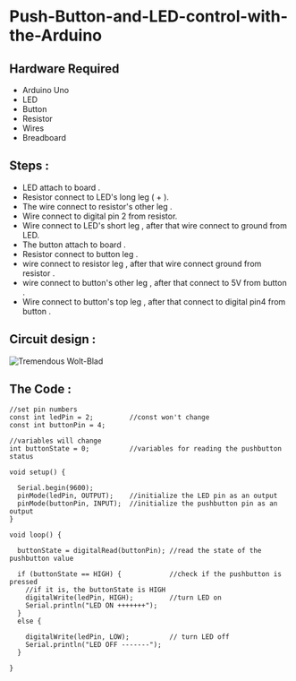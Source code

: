 # Push-Button-and-LED-control-with-the-Arduino

## Hardware Required 
- Arduino Uno 
- LED 
- Button 
- Resistor 
- Wires 
- Breadboard

## Steps :
- LED attach to board .
- Resistor connect to LED's long leg ( + ).
- The wire connect to resistor's other leg .
- Wire connect to digital pin 2 from resistor.
- Wire connect to LED's short leg , after that wire connect to ground from LED.
- The button attach to board .
- Resistor connect to button leg .
- wire connect to resistor leg , after that wire connect ground from resistor .
- wire connect to button's other leg , after that connect to 5V from button .
- Wire connect to button's top leg , after that connect to digital pin4 from button .

## Circuit design :
![Tremendous Wolt-Blad](https://user-images.githubusercontent.com/108204114/181375273-fde23609-cf11-4910-a68e-3c4dabc81fa1.png)

## The Code :
```
//set pin numbers
const int ledPin = 2;         //const won't change
const int buttonPin = 4;

//variables will change
int buttonState = 0;          //variables for reading the pushbutton status

void setup() {

  Serial.begin(9600);
  pinMode(ledPin, OUTPUT);    //initialize the LED pin as an output
  pinMode(buttonPin, INPUT);  //initialize the pushbutton pin as an output
}

void loop() {

  buttonState = digitalRead(buttonPin); //read the state of the pushbutton value

  if (buttonState == HIGH) {            //check if the pushbutton is pressed
    //if it is, the buttonState is HIGH
    digitalWrite(ledPin, HIGH);         //turn LED on    
    Serial.println("LED ON +++++++"); 
  }
  else {

    digitalWrite(ledPin, LOW);          // turn LED off
    Serial.println("LED OFF -------");
  }

}
```
